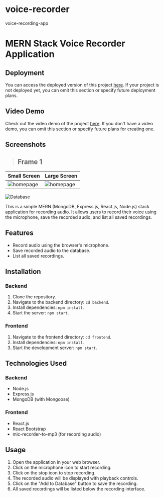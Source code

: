 # voice-recorder
voice-recording-app
# MERN Stack Voice Recorder Application
## Deployment

You can access the deployed version of this project [here](record-front.vercel.app/). If your project is not deployed yet, you can omit this section or specify future deployment plans.

## Video Demo

Check out the video demo of the project [here](https://drive.google.com/file/d/1VoCTLSZEW1jJic4v_PUaqfGeU7WmG0yG/view?usp=sharing). If you don't have a video demo, you can omit this section or specify future plans for creating one.
## Screenshots
> ## Frame 1
| Small Screen           | Large Screen            |
| ---------------------- | ---------------------- |
| ![homepage](https://github.com/sachin2398/voice-recorder/assets/113828281/13791537-67df-45bc-ae12-ee290363ac36)| ![homepage](https://github.com/sachin2398/voice-recorder/assets/113828281/7d74ee0b-04fd-4ade-be1b-878149be8330)|


![Database](https://github.com/sachin2398/voice-recorder/assets/113828281/4e4ae1b1-a22b-4f0a-bd2e-8e647e00b506)



This is a simple MERN (MongoDB, Express.js, React.js, Node.js) stack application for recording audio. It allows users to record their voice using the microphone, save the recorded audio, and list all saved recordings.

## Features

- Record audio using the browser's microphone.
- Save recorded audio to the database.
- List all saved recordings.

## Installation

### Backend

1. Clone the repository.
2. Navigate to the backend directory: `cd backend`.
3. Install dependencies: `npm install`.
4. Start the server: `npm start`.

### Frontend

1. Navigate to the frontend directory: `cd frontend`.
2. Install dependencies: `npm install`.
3. Start the development server: `npm start`.

## Technologies Used

### Backend

- Node.js
- Express.js
- MongoDB (with Mongoose)

### Frontend

- React.js
- React Bootstrap
- mic-recorder-to-mp3 (for recording audio)

## Usage

1. Open the application in your web browser.
2. Click on the microphone icon to start recording.
3. Click on the stop icon to stop recording.
4. The recorded audio will be displayed with playback controls.
5. Click on the "Add to Database" button to save the recording.
6. All saved recordings will be listed below the recording interface.


